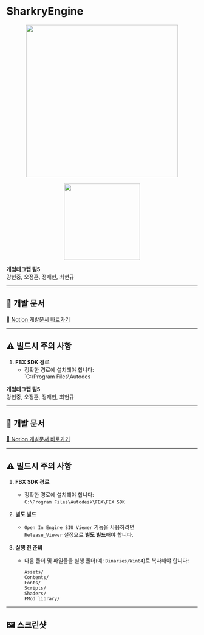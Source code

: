 # SharkryEngine

<p align="center">
  <img src="https://github.com/user-attachments/assets/5bf8b16d-a603-4b53-af6f-fa230b98b58c" width="400"/><br/><br/>
  <img src="https://github.com/user-attachments/assets/0075f6ac-2de1-4a21-9103-41d74da922b4" width="200"/>
</p>

**게임테크랩 팀5**  
강현중, 오정훈, 정재현, 최현규

---

## 📄 개발 문서

[📎 Notion 개발문서 바로가기](https://www.notion.so/W09-Team5-1ece29fe416d80668192e4191e059413)

---

## ⚠️ 빌드시 주의 사항

1. **FBX SDK 경로**
   - 정확한 경로에 설치해야 합니다:  
     `C:\Program Files\Autodes



**게임테크랩 팀5**  
강현중, 오정훈, 정재현, 최현규

---

## 📄 개발 문서

[📎 Notion 개발문서 바로가기](https://www.notion.so/W09-Team5-1ece29fe416d80668192e4191e059413)

---

## ⚠️ 빌드시 주의 사항

1. **FBX SDK 경로**
   - 정확한 경로에 설치해야 합니다:  
     `C:\Program Files\Autodesk\FBX\FBX SDK`

2. **별도 빌드**
   - `Open In Engine SIU Viewer` 기능을 사용하려면  
     `Release_Viewer` 설정으로 **별도 빌드**해야 합니다.

3. **실행 전 준비**
   - 다음 폴더 및 파일들을 실행 폴더(예: `Binaries/Win64`)로 복사해야 합니다:
     ```
     Assets/
     Contents/
     Fonts/
     Scripts/
     Shaders/
     FMod library/
     ```

---

## 🖼️ 스크린샷


